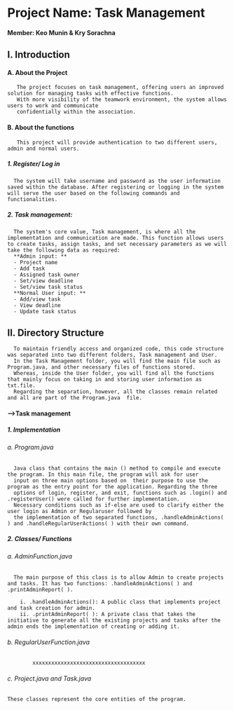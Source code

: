 # Project Name: Task Management 
#### Member: Keo Munin & Kry Sorachna 

## I. Introduction
#### A. About the Project
       The project focuses on task management, offering users an improved solution for managing tasks with effective functions.
       With more visibility of the teamwork environment, the system allows users to work and communicate
       confidentially within the association.
#### B. About the functions
       This project will provide authentication to two different users, admin and normal users. 
##### 1. Register/ Log in
      The system will take username and password as the user information saved within the database. After registering or logging in the system will serve the user based on the following commands and functionalities. 
##### 2. Task management:
      The system's core value, Task management, is where all the implementation and communication are made. This function allows users to create tasks, assign tasks, and set necessary parameters as we will take the following data as required: 
      **Admin input: **
      - Project name
      - Add task 
      - Assigned task owner
      - Set/view deadline 
      - Set/view task status
      **Normal User input: **
      - Add/view task
      - View deadline
      - Update task status
## II. Directory Structure
      To maintain friendly access and organized code, this code structure was separated into two different folders, Task management and User. 
      In the Task Management folder, you will find the main file such as Program.java, and other necessary files of functions stored. 
      Whereas, inside the User folder, you will find all the functions that mainly focus on taking in and storing user information as txt.file. 
      Regarding the separation, however, all the classes remain related and all are part of the Program.java  file. 
#### -->Task management 
##### 1. Implementation
###### a. Program.java
      Java class that contains the main () method to compile and execute the program. In this main file, the program will ask for user 
      input on three main options based on  their purpose to use the program as the entry point for the application. Regarding the three 
      options of login, register, and exit, functions such as .login() and .registerUser() were called for further implementation. 
      Necessary conditions such as if-else are used to clarify either the user login as Admin or Regularuser followed by 
      the implementation of two separated functions, .handleAdminActions( ) and .handleRegularUserActions( ) with their own command. 
##### 2. Classes/ Functions
###### a. AdminFunction.java
      The main purpose of this class is to allow Admin to create projects and tasks. It has two functions: .handleAdminActions( ) and .printAdminReport( ). 
      
        i. .handleAdminActions(): A public class that implements project and task creation for admin. 
        ii. .printAdminReport( ): A private class that takes the initiative to generate all the existing projects and tasks after the admin ends the implementation of creating or adding it. 
###### b. RegularUserFunction.java
			xxxxxxxxxxxxxxxxxxxxxxxxxxxxxxxxxxxx
###### c. Project.java and Task.java
    These classes represent the core entities of the program.

